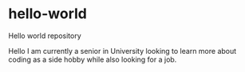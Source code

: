 # hello-world
Hello world repository 


Hello I am currently a senior in University looking to learn more about coding as a side hobby while also looking for a job.
